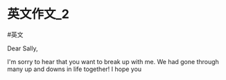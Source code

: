 # 英文作文_2
#英文 

Dear Sally,

I'm sorry to hear that you want to break up with me. We had gone through many up and downs in life together! I hope you 